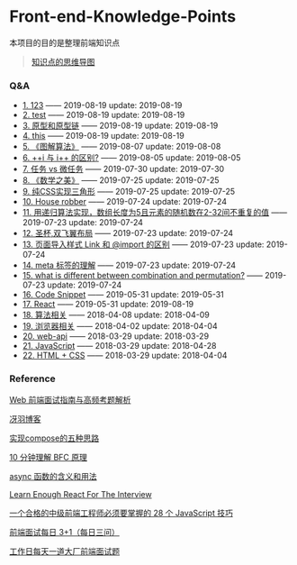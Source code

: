# Front-end-Knowledge-Points
本项目的目的是整理前端知识点

> [知识点的思维导图](http://naotu.baidu.com/file/dbef5fd56e74b51ead825bcd83f38a56?token=2f6920a3f522cca8)

### Q&A
* [1. 123](https://github.com/goldEli/blog/issues/29) —— 2019-08-19 update: 2019-08-19
* [2. test](https://github.com/goldEli/blog/issues/28) —— 2019-08-19 update: 2019-08-19
* [3. 原型和原型链](https://github.com/goldEli/blog/issues/23) —— 2019-08-19 update: 2019-08-19
* [4. this](https://github.com/goldEli/blog/issues/22) —— 2019-08-19 update: 2019-08-19
* [5. 《图解算法》](https://github.com/goldEli/blog/issues/20) —— 2019-08-07 update: 2019-08-08
* [6. ++i 与 i++ 的区别?](https://github.com/goldEli/blog/issues/19) —— 2019-08-05 update: 2019-08-05
* [7. 任务 vs 微任务](https://github.com/goldEli/blog/issues/18) —— 2019-07-30 update: 2019-07-30
* [8. 《数学之美》](https://github.com/goldEli/blog/issues/17) —— 2019-07-25 update: 2019-07-25
* [9. 纯CSS实现三角形](https://github.com/goldEli/blog/issues/16) —— 2019-07-25 update: 2019-07-25
* [10. House robber](https://github.com/goldEli/blog/issues/15) —— 2019-07-24 update: 2019-07-24
* [11. 用递归算法实现，数组长度为5且元素的随机数在2-32间不重复的值](https://github.com/goldEli/blog/issues/14) —— 2019-07-23 update: 2019-07-24
* [12. 圣杯,双飞翼布局](https://github.com/goldEli/blog/issues/13) —— 2019-07-23 update: 2019-07-24
* [13. 页面导入样式 Link 和 @import 的区别](https://github.com/goldEli/blog/issues/12) —— 2019-07-23 update: 2019-07-24
* [14. meta 标签的理解](https://github.com/goldEli/blog/issues/11) —— 2019-07-23 update: 2019-07-24
* [15. what is different between combination and permutation?](https://github.com/goldEli/blog/issues/10) —— 2019-07-23 update: 2019-07-24
* [16. Code Snippet](https://github.com/goldEli/blog/issues/8) —— 2019-05-31 update: 2019-05-31
* [17. React](https://github.com/goldEli/blog/issues/7) —— 2019-05-31 update: 2019-08-19
* [18. 算法相关](https://github.com/goldEli/blog/issues/6) —— 2018-04-08 update: 2018-04-09
* [19. 浏览器相关](https://github.com/goldEli/blog/issues/5) —— 2018-04-02 update: 2018-04-04
* [20. web-api](https://github.com/goldEli/blog/issues/4) —— 2018-03-29 update: 2018-03-29
* [21. JavaScript](https://github.com/goldEli/blog/issues/3) —— 2018-03-29 update: 2018-04-28
* [22. HTML + CSS](https://github.com/goldEli/blog/issues/2) —— 2018-03-29 update: 2018-04-04
### Reference

[Web 前端面试指南与高频考题解析](https://juejin.im/book/5a8f9ddcf265da4e9f6fb959)

[冴羽博客](https://github.com/mqyqingfeng/Blog)

[实现compose的五种思路](https://segmentfault.com/a/1190000011447164)

[10 分钟理解 BFC 原理](https://zhuanlan.zhihu.com/p/25321647)

[async 函数的含义和用法](http://www.ruanyifeng.com/blog/2015/05/async.html)

[Learn Enough React For The Interview](https://medium.com/bb-tutorials-and-thoughts/learn-enough-react-for-the-interview-f460a2fa3aeb)

[一个合格的中级前端工程师必须要掌握的 28 个 JavaScript 技巧](https://juejin.im/post/5cef46226fb9a07eaf2b7516)

[前端面试每日 3+1（每日三问）](https://github.com/haizlin/fe-interview)

[工作日每天一道大厂前端面试题](https://github.com/Advanced-Frontend/Daily-Interview-Question?utm_source=gold_browser_extension)
